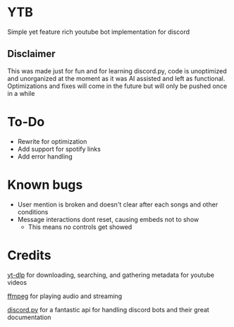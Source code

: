 # YTB
Simple yet feature rich youtube bot implementation for discord

## Disclaimer
This was made just for fun and for learning discord.py, code is unoptimized and unorganized at the moment as it was AI assisted and left as functional. Optimizations and fixes will come in the future but will only be pushed once in a while

# To-Do
- Rewrite for optimization
- Add support for spotify links
- Add error handling

# Known bugs
- User mention is broken and doesn't clear after each songs and other conditions
- Message interactions dont reset, causing embeds not to show
   - This means no controls get showed

# Credits
[yt-dlp](https://github.com/yt-dlp/yt-dlp) for downloading, searching, and gathering metadata for youtube videos

[ffmpeg](https://github.com/FFmpeg/FFmpeg) for playing audio and streaming 

[discord.py](https://discordpy.readthedocs.io/en/stable/#) for a fantastic api for handling discord bots and their great documentation
